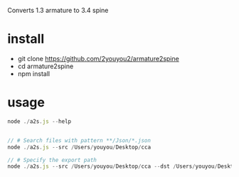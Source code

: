 Converts 1.3 armature to 3.4 spine

# install

 - git clone https://github.com/2youyou2/armature2spine
 - cd armature2spine
 - npm install
 
# usage


```javascript
node ./a2s.js --help
```

```javascript

// # Search files with pattern **/Json/*.json
node ./a2s.js --src /Users/youyou/Desktop/cca

// # Specify the export path
node ./a2s.js --src /Users/youyou/Desktop/cca --dst /Users/youyou/Desktop/cca/spine
```
